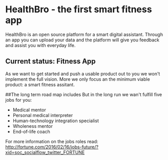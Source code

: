 # HealthBro - the first smart fitness app

HealthBro is an open source platform for a smart digital assistant. Through an app you can upload your data and the platform will give you feedback and assist you with everyday life.

## Current status: Fitness App
As we want to get started and push a usable product out to you we won't implement the full vision. More we only focus an the minimum viable product: a smart fitness assitant.

##The long term road map includes
But in the long run we wan't fulfill five jobs for you:
* Medical mentor
* Personal medical interpreter
* Human-technology integration specialist
* Wholeness mentor
* End-of-life coach

For more information on the jobs roles read: http://fortune.com/2016/02/16/jobs-future/?xid=soc_socialflow_twitter_FORTUNE
